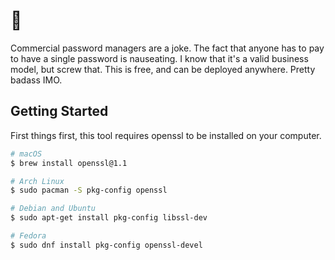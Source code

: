 # 🐒
Commercial password managers are a joke. The fact that anyone has to pay to have a single password is nauseating. I know that it's a valid business model, but screw that. This is free, and can be deployed anywhere. Pretty badass IMO.

## Getting Started
First things first, this tool requires openssl to be installed on your computer.

```sh
# macOS
$ brew install openssl@1.1

# Arch Linux
$ sudo pacman -S pkg-config openssl

# Debian and Ubuntu
$ sudo apt-get install pkg-config libssl-dev

# Fedora
$ sudo dnf install pkg-config openssl-devel
```
